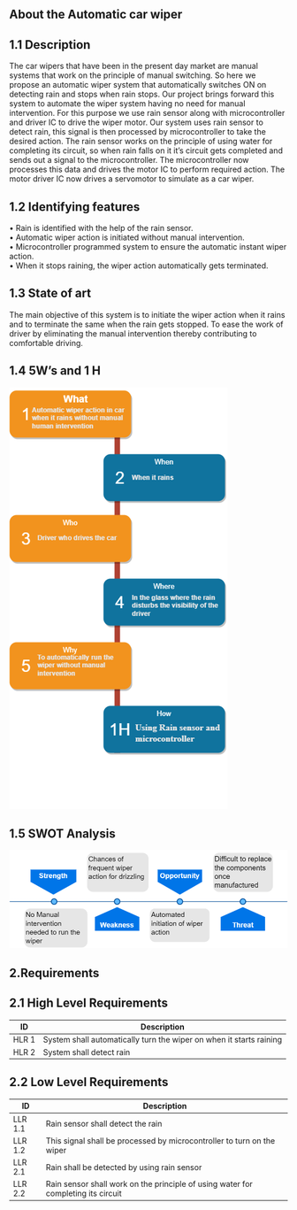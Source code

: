 ## About the Automatic car wiper

## 1.1	Description  
The car wipers that have been in the present day market are manual systems that work on the principle of manual switching. So here we propose an automatic wiper system that automatically switches ON on detecting rain and stops when rain stops. Our project brings forward this system to automate the wiper system having no need for manual intervention. For this purpose we use rain sensor along with microcontroller and driver IC to drive the wiper motor. Our system uses rain sensor to detect rain, this signal is then processed by microcontroller to take the desired action.
The rain sensor works on the principle of using water for completing its circuit, so when rain falls on it it’s circuit gets completed and sends out a signal to the microcontroller. The microcontroller now processes this data and drives the motor IC to perform required action. The motor driver IC now drives a servomotor to simulate as a car wiper.

## 1.2	Identifying features

•	Rain is identified with the help of the rain sensor.  
•	Automatic wiper action is initiated without manual intervention.  
•	Microcontroller programmed system to ensure the automatic instant wiper action.  
•	When it stops raining, the wiper action automatically gets terminated.  

## 1.3	State of art

The main objective of this system is to initiate the wiper action when it rains and to terminate the same when the rain gets stopped. To ease the work of driver by eliminating the manual intervention thereby contributing to comfortable driving.

## 1.4	5W’s and 1 H

![](/Project/6_ImagesAndVideos/5w1h.png)

 
## 1.5 SWOT Analysis
 
![](/Project/6_ImagesAndVideos/swot.png)

## 2.Requirements
## 2.1 High Level Requirements
ID     | Description
-------| -----------------------------------------
HLR 1  |System shall automatically turn the wiper on when it starts raining
HLR 2  |System shall detect rain


## 2.2 Low Level Requirements
 ID     | Description
-------| -----------------------------------------
LLR 1.1  |Rain sensor shall detect the rain
LLR 1.2  |This signal shall be processed by microcontroller to turn on the wiper
LLR 2.1  |Rain shall be detected by using rain sensor  
LLR 2.2  |Rain sensor shall work on the principle of using water for completing its circuit
 


